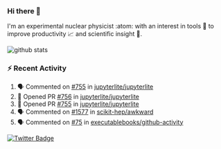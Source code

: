 ### Hi there 👋 

I'm an experimental nuclear physicist :atom: with an interest in tools :wrench: to improve productivity :chart_with_upwards_trend: and scientific insight :telescope:.

![github stats](https://github-readme-stats.vercel.app/api?username=agoose77&show_icons=true&hide_rank=true&hide_title=true&bg_color=30,e76445,904e95&text_color=efe3ec&icon_color=efe3ec)
<!--
**agoose77/agoose77** is a ✨ _special_ ✨ repository because its `README.md` (this file) appears on your GitHub profile.

Here are some ideas to get you started:

- 🔭 I’m currently working on ...
- 🌱 I’m currently learning ...
- 👯 I’m looking to collaborate on ...
- 🤔 I’m looking for help with ...
- 💬 Ask me about ...
- 📫 How to reach me: ...
- 😄 Pronouns: ...
- ⚡ Fun fact: ...
-->

### :zap: Recent Activity
<!--START_SECTION:activity-->
1. 🗣 Commented on [#755](https://github.com/jupyterlite/jupyterlite/issues/755) in [jupyterlite/jupyterlite](https://github.com/jupyterlite/jupyterlite)
2. 💪 Opened PR [#756](https://github.com/jupyterlite/jupyterlite/pull/756) in [jupyterlite/jupyterlite](https://github.com/jupyterlite/jupyterlite)
3. 💪 Opened PR [#755](https://github.com/jupyterlite/jupyterlite/pull/755) in [jupyterlite/jupyterlite](https://github.com/jupyterlite/jupyterlite)
4. 🗣 Commented on [#1577](https://github.com/scikit-hep/awkward/issues/1577) in [scikit-hep/awkward](https://github.com/scikit-hep/awkward)
5. 🗣 Commented on [#75](https://github.com/executablebooks/github-activity/issues/75) in [executablebooks/github-activity](https://github.com/executablebooks/github-activity)
<!--END_SECTION:activity-->


[![Twitter Badge](https://img.shields.io/twitter/follow/agoose77?style=flat-square&logo=Twitter&logoColor=white&color=cornflowerblue)](https://twitter.com/agoose77)
